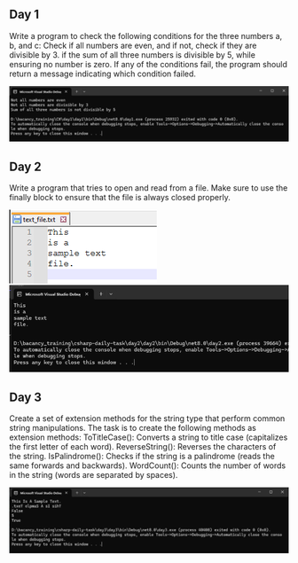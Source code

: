 ## Day 1
Write a program to check the following conditions for the three numbers a, b, and c:
Check if all numbers are even, and if not, check if they are divisible by 3.
if the sum of all three numbers is divisible by 5, while ensuring no number is zero.
If any of the conditions fail, the program should return a message indicating which condition failed.

![day1 ](https://github.com/meghal-bacancy/csharp-daily-task/blob/master/img/day1.png?raw=true)

## Day 2
Write a program that tries to open and read from a file. Make sure to use the finally block to ensure that the file is always closed properly. 

![day2-1](/img/day2_1.png)
![day2-2](/img/day2_2.png)

## Day 3
Create a set of extension methods for the string type that perform common string manipulations. The task is to create the following methods as extension methods:
ToTitleCase(): Converts a string to title case (capitalizes the first letter of each word).
ReverseString(): Reverses the characters of the string.
IsPalindrome(): Checks if the string is a palindrome (reads the same forwards and backwards).
WordCount(): Counts the number of words in the string (words are separated by spaces). 

![day3](/img/day3.png)
